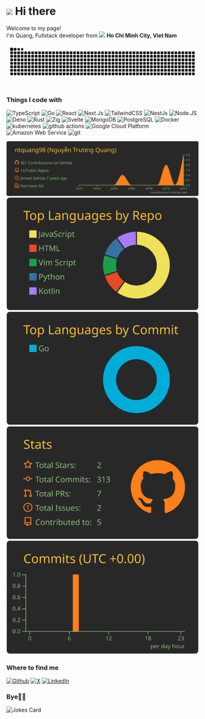 <h1><img src="https://emojis.slackmojis.com/emojis/images/1531849430/4246/blob-sunglasses.gif?1531849430" width="30"/> Hi there</h1>

<p>Welcome to my page! </br> I'm Quang, Fullstack developer from <img src="https://cdn-icons-png.flaticon.com/512/555/555515.png" width="15"/> <b>Ho Chi Minh City, Viet Nam</b></p>

<picture>
  <source media="(prefers-color-scheme: dark)" srcset="https://raw.githubusercontent.com/ntquang98/ntquang98/output/github-snake-dark.svg" />
  <source media="(prefers-color-scheme: light)" srcset="https://raw.githubusercontent.com/ntquang98/ntquang98/output/github-snake.svg" />
  <img alt="github-snake" src="https://raw.githubusercontent.com/ntquang98/ntquang98/output/github-snake.svg" />
</picture>

<h3>Things I code with</h3>
<p>
  <img alt="TypeScript" src="https://img.shields.io/badge/-TypeScript-007ACC?style=flat-square&logo=typescript&logoColor=white" />
  <img alt="Go" src="https://img.shields.io/badge/-Go-65d0dd?style=flat-square&logo=go&logoColor=white" />
  <img alt="React" src="https://img.shields.io/badge/-React-45b8d8?style=flat-square&logo=react&logoColor=white" />
  <img alt="Next.Js" src="https://img.shields.io/badge/-Next.JS-090909?style=flat-square&logo=nextdotjs&logoColor=white" />
  <img alt="TailwindCSS" src="https://img.shields.io/badge/-TailwindCSS-20c1cd?style=flat-square&logo=tailwindcss&logoColor=white" />
  <img alt="NestJs" src="https://img.shields.io/badge/-NestJs-ea2845?style=flat-square&logo=nestjs&logoColor=white" />
  <img alt="Node.JS" src="https://img.shields.io/badge/-Node.JS-75ab65?style=flat-square&logo=nodedotjs&logoColor=white" /> 
  <img alt="Deno" src="https://img.shields.io/badge/-Deno-090909?style=flat-square&logo=deno&logoColor=white" /> 
  <img alt="Rust" src="https://img.shields.io/badge/-Rust-f8500a?style=flat-square&logo=rust&logoColor=white" /> 
  <img alt="Zig" src="https://img.shields.io/badge/-Zig-f8a422?style=flat-square&logo=zig&logoColor=white" /> 
  <img alt="Svelte" src="https://img.shields.io/badge/-Svelte-fe440a?style=flat-square&logo=svelte&logoColor=white" />
  <img alt="MongoDB" src="https://img.shields.io/badge/-MongoDB-13aa52?style=flat-square&logo=mongodb&logoColor=white" />
  <img alt="PostgreSQL" src="https://img.shields.io/badge/-PostgreSQL-386495?style=flat-square&logo=postgresql&logoColor=white" />
  <img alt="Docker" src="https://img.shields.io/badge/-Docker-46a2f1?style=flat-square&logo=docker&logoColor=white" />
  <img alt="kubernetes" src="https://img.shields.io/badge/-Kubernetes-46a2f1?style=flat-square&logo=kubernetes&logoColor=white" />
  <img alt="github actions" src="https://img.shields.io/badge/-Github_Actions-2088FF?style=flat-square&logo=github-actions&logoColor=white" />
  <img alt="Google Cloud Platform" src="https://img.shields.io/badge/-Google_Cloud_Platform-1a73e8?style=flat-square&logo=google-cloud&logoColor=white" />
  <img alt="Amazon Web Service" src="https://img.shields.io/badge/-AWS-ff9313?style=flat-square&logo=amazonwebservices&logoColor=white" />
  <img alt="git" src="https://img.shields.io/badge/-Git-F05032?style=flat-square&logo=git&logoColor=white" />
</p>


[![](https://raw.githubusercontent.com/ntquang98/ntquang98/main/profile-summary-card-output/gruvbox/0-profile-details.svg)](https://github.com/vn7n24fzkq/github-profile-summary-cards)
[![](https://raw.githubusercontent.com/ntquang98/ntquang98/main/profile-summary-card-output/gruvbox/1-repos-per-language.svg)](https://github.com/vn7n24fzkq/github-profile-summary-cards) [![](https://raw.githubusercontent.com/ntquang98/ntquang98/main/profile-summary-card-output/gruvbox/2-most-commit-language.svg)](https://github.com/vn7n24fzkq/github-profile-summary-cards)
[![](https://raw.githubusercontent.com/ntquang98/ntquang98/main/profile-summary-card-output/gruvbox/3-stats.svg)](https://github.com/vn7n24fzkq/github-profile-summary-cards) [![](https://raw.githubusercontent.com/ntquang98/ntquang98/main/profile-summary-card-output/gruvbox/4-productive-time.svg)](https://github.com/vn7n24fzkq/github-profile-summary-cards)

<h3>Where to find me</h3>
<p>
  <a href="https://github.com/ntquang98" target="_blank"><img alt="Github" src="https://img.shields.io/badge/GitHub-%2312100E.svg?&style=for-the-badge&logo=Github&logoColor=white" /></a> 
  <a href="https://x.com/TrngQuangNguyn9" target="_blank"><img alt="X" src="https://img.shields.io/badge/twitter-090909?&style=for-the-badge&logo=x&logoColor=white" /></a> 
  <a href="https://www.linkedin.com/in/ntquang98" target="_blank"><img alt="LinkedIn" src="https://img.shields.io/badge/linkedin-%230077B5.svg?&style=for-the-badge&logo=linkedin&logoColor=white" /></a> 
</p>

<!-- HTML -->
<h3>Bye👋🏻</h3>
<img src="https://readme-jokes.vercel.app/api" alt="Jokes Card" />
<!--
**ntquang98/ntquang98** is a ✨ _special_ ✨ repository because its `README.md` (this file) appears on your GitHub profile.

References:
- Create badges https://shields.io/badges/endpoint-badge
- Badge icon https://simpleicons.org/?q=x
- Badge icon ref https://github.com/simple-icons/simple-icons/blob/master/slugs.md
- Icon https://gist.github.com/rxaviers/7360908
- Jokes https://github.com/ABSphreak/readme-jokes

TODO: Add my fav quote
<h3>Favorite Quote</h3>
[![readme Quotes](https://quotes-github-readme.vercel.app/api?type=horizontal&quote=My%20Quote)](https://github.com/piyushsuthar/github-readme-quotes)


Here are some ideas to get you started:

- 🔭 I’m currently working on ...
- 🌱 I’m currently learning ...
- 👯 I’m looking to collaborate on ...
- 🤔 I’m looking for help with ...
- 💬 Ask me about ...
- 📫 How to reach me: ...
- 😄 Pronouns: ...
- ⚡ Fun fact: ...
-->
